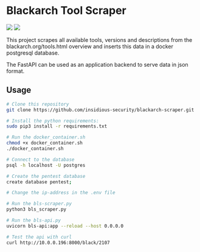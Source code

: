 # Blackarch Tool Scraper

<p align="left">
  <img src="https://img.shields.io/github/last-commit/insidious-security/blackarch-scraper.svg?style=for-the-badge">
  <img src="https://img.shields.io/github/license/insidious-security/blackarch-scraper?style=for-the-badge">
</p>

This project scrapes all available tools, versions and descriptions from the blackarch.org/tools.html overview and inserts this data in a docker postgresql database.

The FastAPI can be used as an application backend to serve data in json format.

## Usage
```bash
# Clone this repository
git clone https://github.com/insidious-security/blackarch-scraper.git

# Install the python requirements:
sudo pip3 install -r requirements.txt

# Run the docker_container.sh
chmod +x docker_container.sh
./docker_container.sh

# Connect to the database
psql -h localhost -U postgres

# Create the pentest database
create database pentest;

# Change the ip-address in the .env file 

# Run the bls-scraper.py
python3 bls_scraper.py

# Run the bls-api.py
uvicorn bls-api:app --reload --host 0.0.0.0

# Test the api with curl
curl http://10.0.0.196:8000/black/2107
```
